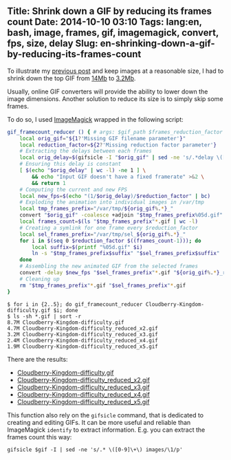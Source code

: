 Title: Shrink down a GIF by reducing its frames count
Date: 2014-10-10 03:10
Tags: lang:en, bash, image, frames, gif, imagemagick, convert, fps, size, delay
Slug: en-shrinking-down-a-gif-by-reducing-its-frames-count
---
To illustrate my [previous post](https://chezsoi.org/lucas/blog/2014/10/10/en-setting-up-etherpad-in-a-server-subdirectory-aka-apache-config-hell/) and keep images at a reasonable size, I had to shrink down the top GIF from [14Mb](https://lh3.googleusercontent.com/-W4wSdhJ2O3A/UfgjKpNKBCI/AAAAAAAAAac/UGbf_GaXjA4/w400-h225-no/Cloudberry+Kingdom+difficulty.gif) to [3.2Mb](/lucas/blog/content/images/2014/Oct/Cloudberry-Kingdom-difficulty_reduced_x3.gif).

Usually, online GIF converters will provide the ability to lower down the image dimensions. Another solution to reduce its size is to simply skip some frames.

To do so, I used [ImageMagick](http://imagemagick.org/) wrapped in the following script:
```bash
gif_framecount_reducer () { # args: $gif_path $frames_reduction_factor
    local orig_gif="${1?'Missing GIF filename parameter'}"
    local reduction_factor=${2?'Missing reduction factor parameter'}
    # Extracting the delays between each frames
    local orig_delay=$(gifsicle -I "$orig_gif" | sed -ne 's/.*delay \([0-9.]\+\)s/\1/p' | uniq)
    # Ensuring this delay is constant
    [ $(echo "$orig_delay" | wc -l) -ne 1 ] \
        && echo "Input GIF doesn't have a fixed framerate" >&2 \
        && return 1
    # Computing the current and new FPS
    local new_fps=$(echo "(1/$orig_delay)/$reduction_factor" | bc)
    # Exploding the animation into individual images in /var/tmp
    local tmp_frames_prefix="/var/tmp/${orig_gif%.*}_"
    convert "$orig_gif" -coalesce +adjoin "$tmp_frames_prefix%05d.gif"
    local frames_count=$(ls "$tmp_frames_prefix"*.gif | wc -l)
    # Creating a symlink for one frame every $reduction_factor
    local sel_frames_prefix="/var/tmp/sel_${orig_gif%.*}_"
    for i in $(seq 0 $reduction_factor $((frames_count-1))); do
        local suffix=$(printf "%05d.gif" $i)
        ln -s "$tmp_frames_prefix$suffix" "$sel_frames_prefix$suffix"
    done
    # Assembling the new animated GIF from the selected frames
    convert -delay $new_fps "$sel_frames_prefix"*.gif "${orig_gif%.*}_reduced_x${reduction_factor}.gif"
    # Cleaning up
    rm "$tmp_frames_prefix"*.gif "$sel_frames_prefix"*.gif
}
```

```
$ for i in {2..5}; do gif_framecount_reducer Cloudberry-Kingdom-difficulty.gif $i; done
$ ls -sh *.gif | sort -r
8.7M Cloudberry-Kingdom-difficulty.gif
4.7M Cloudberry-Kingdom-difficulty_reduced_x2.gif
3.2M Cloudberry-Kingdom-difficulty_reduced_x3.gif
2.4M Cloudberry-Kingdom-difficulty_reduced_x4.gif
1.9M Cloudberry-Kingdom-difficulty_reduced_x5.gif
```

There are the results:

- [Cloudberry-Kingdom-difficulty.gif](/lucas/blog/content/images/2014/Oct/Cloudberry-Kingdom-difficulty.gif)
- [Cloudberry-Kingdom-difficulty\_reduced\_x2.gif](/lucas/blog/content/images/2014/Oct/Cloudberry-Kingdom-difficulty_reduced_x2.gif)
- [Cloudberry-Kingdom-difficulty\_reduced\_x3.gif](/lucas/blog/content/images/2014/Oct/Cloudberry-Kingdom-difficulty_reduced_x3.gif)
- [Cloudberry-Kingdom-difficulty\_reduced\_x4.gif](/lucas/blog/content/images/2014/Oct/Cloudberry-Kingdom-difficulty_reduced_x4.gif)
- [Cloudberry-Kingdom-difficulty\_reduced\_x5.gif](/lucas/blog/content/images/2014/Oct/Cloudberry-Kingdom-difficulty_reduced_x5.gif)

This function also rely on the `gifsicle` command, that is dedicated to creating and editing GIFs. It can be more useful and reliable than ImageMagick `identify` to extract information. E.g. you can extract the frames count this way:

    gifsicle $gif -I | sed -ne 's/.* \([0-9]\+\) images/\1/p'